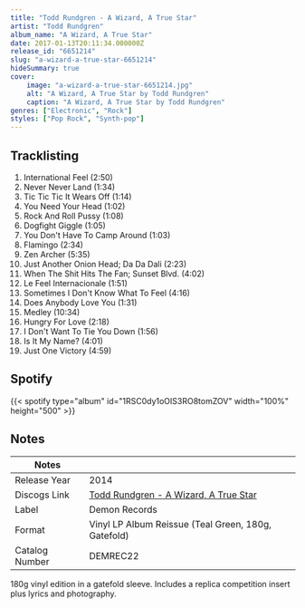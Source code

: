 ```yaml
---
title: "Todd Rundgren - A Wizard, A True Star"
artist: "Todd Rundgren"
album_name: "A Wizard, A True Star"
date: 2017-01-13T20:11:34.000000Z
release_id: "6651214"
slug: "a-wizard-a-true-star-6651214"
hideSummary: true
cover:
    image: "a-wizard-a-true-star-6651214.jpg"
    alt: "A Wizard, A True Star by Todd Rundgren"
    caption: "A Wizard, A True Star by Todd Rundgren"
genres: ["Electronic", "Rock"]
styles: ["Pop Rock", "Synth-pop"]
---
```


## Tracklisting
1. International Feel (2:50)
2. Never Never Land (1:34)
3. Tic Tic Tic It Wears Off (1:14)
4. You Need Your Head (1:02)
5. Rock And Roll Pussy (1:08)
6. Dogfight Giggle (1:05)
7. You Don't Have To Camp Around (1:03)
8. Flamingo (2:34)
9. Zen Archer (5:35)
10. Just Another Onion Head; Da Da Dali (2:23)
11. When The Shit Hits The Fan; Sunset Blvd. (4:02)
12. Le Feel Internacionale (1:51)
13. Sometimes I Don't Know What To Feel (4:16)
14. Does Anybody Love You (1:31)
15. Medley (10:34)
16. Hungry For Love (2:18)
17. I Don't Want To Tie You Down (1:56)
18. Is It My Name? (4:01)
19. Just One Victory (4:59)


## Spotify
{{< spotify type="album" id="1RSC0dy1oOIS3RO8tomZOV" width="100%" height="500" >}}



## Notes
| Notes          |             |
| ---------------| ----------- |
| Release Year   | 2014 |
| Discogs Link   | [Todd Rundgren - A Wizard, A True Star](https://www.discogs.com/release/6651214-Todd-Rundgren-A-Wizard-A-True-Star) |
| Label          | Demon Records |
| Format         | Vinyl LP Album Reissue (Teal Green, 180g, Gatefold) |
| Catalog Number | DEMREC22 |

180g vinyl edition in a gatefold sleeve. Includes a replica competition insert plus lyrics and photography. 


